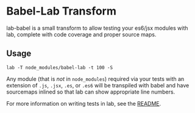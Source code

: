 Babel-Lab Transform
===================

lab-babel is a small transform to allow testing your es6/jsx modules with lab, complete with code coverage and proper source maps.

## Usage

`lab -T node_modules/babel-lab -t 100 -S`

Any module (that is *not* in `node_modules`) required via your tests with an extension of `.js`, `.jsx`, `.es`, or `.es6` will be transpiled with babel and have sourcemaps inlined so that lab can show appropriate line numbers.

For more information on writing tests in lab, see the [README](https://github.com/hapijs/lab).
